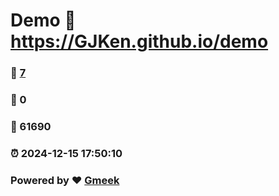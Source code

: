 # Demo :link: https://GJKen.github.io/demo 
### :page_facing_up: [7](https://GJKen.github.io/demo/tag.html) 
### :speech_balloon: 0 
### :hibiscus: 61690 
### :alarm_clock: 2024-12-15 17:50:10 
### Powered by :heart: [Gmeek](https://github.com/Meekdai/Gmeek)
